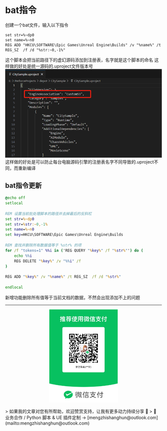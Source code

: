 # bat指令
创建一个bat文件，输入以下指令
```
set str=%~dp0
set name=%~n0
REG ADD "HKCU\SOFTWARE\Epic Games\Unreal Engine\Builds" /v "%name%" /t REG_SZ  /f /d "%str:~0,-1%"
```
这个脚本会把当前路径下的虚幻源码添加到注册表，名字就是这个脚本的命名
这样做的好处是统一源码的.uproject文件版本号
![](https://raw.githubusercontent.com/mengzhishanghun/mengzhishanghun/main/Blog/Assets/00-%E9%99%84%E4%BB%B6%E8%B5%84%E6%BA%90/%E5%9B%BE%E7%89%87/Pasted%20image%2020240710163255.png)
这样做的好处是可以防止每台电脑源码引擎的注册表名字不同导致的.uproject不同，而重新编译

## bat指令更新
```bat
@echo off
setlocal

REM 设置当前批处理脚本的路径并去掉最后的反斜杠
set str=%~dp0
set str=%str:~0,-1%
set name=%~n0
set key=HKCU\SOFTWARE\Epic Games\Unreal Engine\Builds

REM 查找并删除所有数据值等于 %str% 的项
for /f "tokens=1" %%i in ('REG QUERY "%key%" /f "%str%"') do (
    echo %%i
    REG DELETE "%key%" /v "%%i" /f
)

REG ADD "%key%" /v "%name%" /t REG_SZ  /f /d "%str%"

endlocal
```
新增功能删除所有值等于当前文档的数据，不然会出现添加不上的问题

---

<p align="center">
  <img src="https://raw.githubusercontent.com/mengzhishanghun/mengzhishanghun/main/PayCodes/WeChatPay.jpg" width="220"/>
</p>
> 如果我的文章对您有所帮助，欢迎赞赏支持，让我有更多动力持续分享 🙏   
> 💼 业务合作 / Python 脚本 & UE 插件定制 → [mengzhishanghun@outlook.com](mailto:mengzhishanghun@outlook.com)